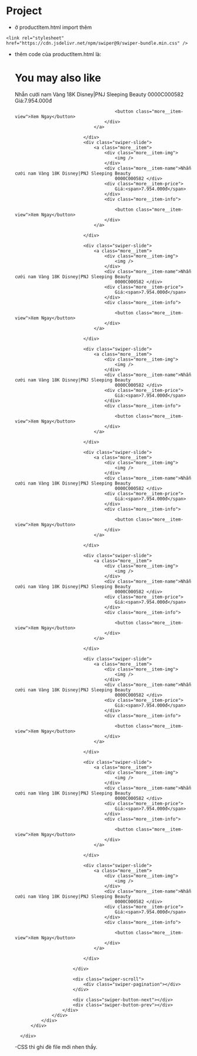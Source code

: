 # Project

- ở productItem.html import thêm 
 <!-- Link Swiper's CSS -->
    <link rel="stylesheet" href="https://cdn.jsdelivr.net/npm/swiper@9/swiper-bundle.min.css" />
- thêm code của productItem.html là:
   <!--Phần mới cập nhật từ đây  -->

    <!-- Swiper -->
    <div class="slide__show">
        <div class="grid">
            <div class="grid__row">
                <div class="grid__full-width">
                    <h1 class="slider__title">You may also like</h1>
                    <div class="slider__include">
                        <div class="swiper mySwiper">
                            <div class="swiper-wrapper">
                                <div class="swiper-slide">
                                    <a class="more__item">
                                        <div class="more__item-img">
                                            <img />
                                        </div>
                                        <div class="more__item-name">Nhẫn cưới nam Vàng 18K Disney|PNJ Sleeping Beauty
                                            0000C000582 </div>
                                        <div class="more__item-price">
                                            Giá:<span>7.954.000đ</span>
                                        </div>
                                        <div class="more__item-info">

                                            <button class="more__item-view">Xem Ngay</button>
                                        </div>
                                    </a>

                                </div>
                                <div class="swiper-slide">
                                    <a class="more__item">
                                        <div class="more__item-img">
                                            <img />
                                        </div>
                                        <div class="more__item-name">Nhẫn cưới nam Vàng 18K Disney|PNJ Sleeping Beauty
                                            0000C000582 </div>
                                        <div class="more__item-price">
                                            Giá:<span>7.954.000đ</span>
                                        </div>
                                        <div class="more__item-info">

                                            <button class="more__item-view">Xem Ngay</button>
                                        </div>
                                    </a>

                                </div>

                                <div class="swiper-slide">
                                    <a class="more__item">
                                        <div class="more__item-img">
                                            <img />
                                        </div>
                                        <div class="more__item-name">Nhẫn cưới nam Vàng 18K Disney|PNJ Sleeping Beauty
                                            0000C000582 </div>
                                        <div class="more__item-price">
                                            Giá:<span>7.954.000đ</span>
                                        </div>
                                        <div class="more__item-info">

                                            <button class="more__item-view">Xem Ngay</button>
                                        </div>
                                    </a>

                                </div>

                                <div class="swiper-slide">
                                    <a class="more__item">
                                        <div class="more__item-img">
                                            <img />
                                        </div>
                                        <div class="more__item-name">Nhẫn cưới nam Vàng 18K Disney|PNJ Sleeping Beauty
                                            0000C000582 </div>
                                        <div class="more__item-price">
                                            Giá:<span>7.954.000đ</span>
                                        </div>
                                        <div class="more__item-info">

                                            <button class="more__item-view">Xem Ngay</button>
                                        </div>
                                    </a>

                                </div>

                                <div class="swiper-slide">
                                    <a class="more__item">
                                        <div class="more__item-img">
                                            <img />
                                        </div>
                                        <div class="more__item-name">Nhẫn cưới nam Vàng 18K Disney|PNJ Sleeping Beauty
                                            0000C000582 </div>
                                        <div class="more__item-price">
                                            Giá:<span>7.954.000đ</span>
                                        </div>
                                        <div class="more__item-info">

                                            <button class="more__item-view">Xem Ngay</button>
                                        </div>
                                    </a>

                                </div>

                                <div class="swiper-slide">
                                    <a class="more__item">
                                        <div class="more__item-img">
                                            <img />
                                        </div>
                                        <div class="more__item-name">Nhẫn cưới nam Vàng 18K Disney|PNJ Sleeping Beauty
                                            0000C000582 </div>
                                        <div class="more__item-price">
                                            Giá:<span>7.954.000đ</span>
                                        </div>
                                        <div class="more__item-info">

                                            <button class="more__item-view">Xem Ngay</button>
                                        </div>
                                    </a>

                                </div>

                                <div class="swiper-slide">
                                    <a class="more__item">
                                        <div class="more__item-img">
                                            <img />
                                        </div>
                                        <div class="more__item-name">Nhẫn cưới nam Vàng 18K Disney|PNJ Sleeping Beauty
                                            0000C000582 </div>
                                        <div class="more__item-price">
                                            Giá:<span>7.954.000đ</span>
                                        </div>
                                        <div class="more__item-info">

                                            <button class="more__item-view">Xem Ngay</button>
                                        </div>
                                    </a>

                                </div>

                                <div class="swiper-slide">
                                    <a class="more__item">
                                        <div class="more__item-img">
                                            <img />
                                        </div>
                                        <div class="more__item-name">Nhẫn cưới nam Vàng 18K Disney|PNJ Sleeping Beauty
                                            0000C000582 </div>
                                        <div class="more__item-price">
                                            Giá:<span>7.954.000đ</span>
                                        </div>
                                        <div class="more__item-info">

                                            <button class="more__item-view">Xem Ngay</button>
                                        </div>
                                    </a>

                                </div>

                                <div class="swiper-slide">
                                    <a class="more__item">
                                        <div class="more__item-img">
                                            <img />
                                        </div>
                                        <div class="more__item-name">Nhẫn cưới nam Vàng 18K Disney|PNJ Sleeping Beauty
                                            0000C000582 </div>
                                        <div class="more__item-price">
                                            Giá:<span>7.954.000đ</span>
                                        </div>
                                        <div class="more__item-info">

                                            <button class="more__item-view">Xem Ngay</button>
                                        </div>
                                    </a>

                                </div>

                            </div>
                            
                            <div class="swiper-scroll">
                                <div class="swiper-pagination"></div>
                            </div>

                            <div class="swiper-button-next"></div>
                            <div class="swiper-button-prev"></div>
                        </div>
                    </div>
                </div>
            </div>

        </div>
    </div>

    <!-- Swiper JS -->
    <script src="https://cdn.jsdelivr.net/npm/swiper@9/swiper-bundle.min.js"></script>

    <!-- Initialize Swiper -->
    <script>
        var swiper = new Swiper(".mySwiper", {
            slidesPerView: 3,
            spaceBetween: 30,
            freeMode: true,
            cssMode: true,
            navigation: {
                nextEl: ".swiper-button-next",
                prevEl: ".swiper-button-prev",
            },
            pagination: {
                el: ".swiper-pagination",
                clickable: true,
            },
            mousewheel: true,
            keyboard: true,
        });
    </script>
    
    <!-- tới đây nha..... -->
  
  -CSS thì ghi đè file mới nhen thầy. 
  
    
